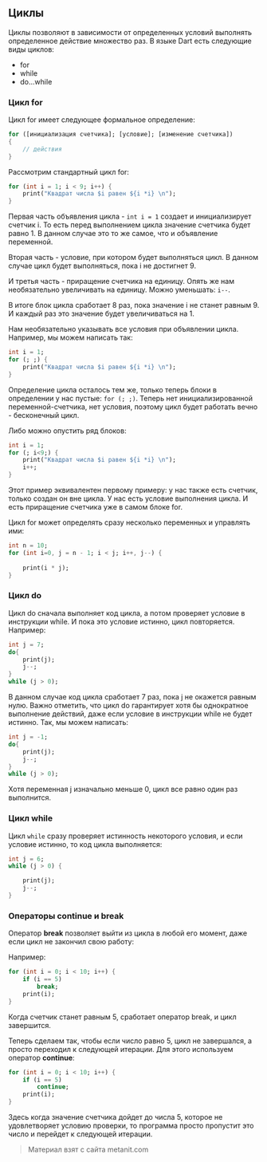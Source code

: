 ## Циклы

Циклы позволяют в зависимости от определенных условий выполнять определенное действие множество раз. В языке Dart есть следующие виды циклов:
- for
- while
- do...while

### Цикл for

Цикл for имеет следующее формальное определение:

```dart
for ([инициализация счетчика]; [условие]; [изменение счетчика])
{
    // действия
}
```

Рассмотрим стандартный цикл for:

```dart
for (int i = 1; i < 9; i++) {
    print("Квадрат числа $i равен ${i *i} \n");
}
```

Первая часть объявления цикла - `int i = 1` создает и инициализирует счетчик i. То есть перед выполнением цикла значение счетчика будет равно 1. В данном случае это то же самое, что и объявление переменной.

Вторая часть - условие, при котором будет выполняться цикл. В данном случае цикл будет выполняться, пока i не достигнет 9.

И третья часть - приращение счетчика на единицу. Опять же нам необязательно увеличивать на единицу. Можно уменьшать: `i--`.

В итоге блок цикла сработает 8 раз, пока значение i не станет равным 9. И каждый раз это значение будет увеличиваться на 1.

Нам необязательно указывать все условия при объявлении цикла. Например, мы можем написать так:

```dart
int i = 1;
for (; ;) {
    print("Квадрат числа $i равен ${i *i} \n");
}
```

Определение цикла осталось тем же, только теперь блоки в определении у нас пустые: `for (; ;)`. Теперь нет инициализированной переменной-счетчика, нет условия, поэтому цикл будет работать вечно - бесконечный цикл.

Либо можно опустить ряд блоков:

```dart
int i = 1;
for (; i<9;) {
    print("Квадрат числа $i равен ${i *i} \n");
    i++;
}
```

Этот пример эквивалентен первому примеру: у нас также есть счетчик, только создан он вне цикла. У нас есть условие выполнения цикла. И есть приращение счетчика уже в самом блоке for.

Цикл for может определять сразу несколько переменных и управлять ими:

```dart
int n = 10;
for (int i=0, j = n - 1; i < j; i++, j--) {
            
    print(i * j);
}
```

### Цикл do

Цикл do сначала выполняет код цикла, а потом проверяет условие в инструкции while. И пока это условие истинно, цикл повторяется. Например:

```dart
int j = 7;
do{
    print(j);
    j--;
}
while (j > 0);
```

В данном случае код цикла сработает 7 раз, пока j не окажется равным нулю. Важно отметить, что цикл do гарантирует хотя бы однократное выполнение действий, даже если условие в инструкции while не будет истинно. Так, мы можем написать:

```dart
int j = -1;
do{
    print(j);
    j--;
}
while (j > 0);
```

Хотя переменная j изначально меньше 0, цикл все равно один раз выполнится.

### Цикл while

Цикл `while` сразу проверяет истинность некоторого условия, и если условие истинно, то код цикла выполняется:

```dart
int j = 6;
while (j > 0) {

    print(j);
    j--;
}
```

### Операторы continue и break

Оператор **break** позволяет выйти из цикла в любой его момент, даже если цикл не закончил свою работу:

Например:

```dart
for (int i = 0; i < 10; i++) {
    if (i == 5)
        break;
    print(i);
}
```

Когда счетчик станет равным 5, сработает оператор break, и цикл завершится.

Теперь сделаем так, чтобы если число равно 5, цикл не завершался, а просто переходил к следующей итерации. Для этого используем оператор **continue**:

```dart
for (int i = 0; i < 10; i++) {
    if (i == 5)
        continue;
    print(i);
}
```

Здесь когда значение счетчика дойдет до числа 5, которое не удовлетворяет условию проверки, то программа просто пропустит это число и перейдет к следующей итерации.


> Материал взят с сайта metanit.com